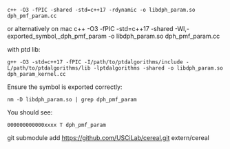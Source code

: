     c++ -O3 -fPIC -shared -std=c++17 -rdynamic -o libdph_param.so dph_pmf_param.cc

or alternatively on mac
    c++ -O3 -fPIC -std=c++17 -shared -Wl,-exported_symbol,_dph_pmf_param -o libdph_param.so dph_pmf_param.cc

with ptd lib:

    g++ -O3 -std=c++17 -fPIC -I/path/to/ptdalgorithms/include -L/path/to/ptdalgorithms/lib -lptdalgorithms -shared -o libdph_param.so dph_param_kernel.cc


Ensure the symbol is exported correctly:

    nm -D libdph_param.so | grep dph_pmf_param

You should see:

    000000000000xxxx T dph_pmf_param


git submodule add https://github.com/USCiLab/cereal.git extern/cereal
